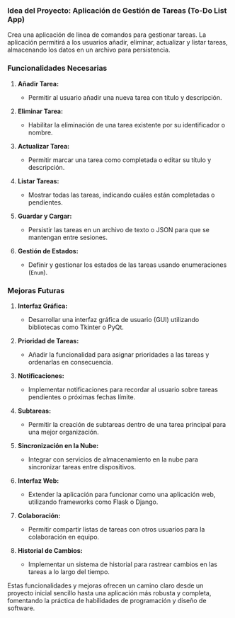 ### Idea del Proyecto: Aplicación de Gestión de Tareas (To-Do List App)

Crea una aplicación de línea de comandos para gestionar tareas. La aplicación permitirá a los usuarios añadir, eliminar, actualizar y listar tareas, almacenando los datos en un archivo para persistencia.

### Funcionalidades Necesarias

1. **Añadir Tarea:**
   - Permitir al usuario añadir una nueva tarea con título y descripción.

2. **Eliminar Tarea:**
   - Habilitar la eliminación de una tarea existente por su identificador o nombre.

3. **Actualizar Tarea:**
   - Permitir marcar una tarea como completada o editar su título y descripción.

4. **Listar Tareas:**
   - Mostrar todas las tareas, indicando cuáles están completadas o pendientes.

5. **Guardar y Cargar:**
   - Persistir las tareas en un archivo de texto o JSON para que se mantengan entre sesiones.

6. **Gestión de Estados:**
   - Definir y gestionar los estados de las tareas usando enumeraciones (`Enum`).

### Mejoras Futuras

1. **Interfaz Gráfica:**
   - Desarrollar una interfaz gráfica de usuario (GUI) utilizando bibliotecas como Tkinter o PyQt.

2. **Prioridad de Tareas:**
   - Añadir la funcionalidad para asignar prioridades a las tareas y ordenarlas en consecuencia.

3. **Notificaciones:**
   - Implementar notificaciones para recordar al usuario sobre tareas pendientes o próximas fechas límite.

4. **Subtareas:**
   - Permitir la creación de subtareas dentro de una tarea principal para una mejor organización.

5. **Sincronización en la Nube:**
   - Integrar con servicios de almacenamiento en la nube para sincronizar tareas entre dispositivos.

6. **Interfaz Web:**
   - Extender la aplicación para funcionar como una aplicación web, utilizando frameworks como Flask o Django.

7. **Colaboración:**
   - Permitir compartir listas de tareas con otros usuarios para la colaboración en equipo.

8. **Historial de Cambios:**
   - Implementar un sistema de historial para rastrear cambios en las tareas a lo largo del tiempo.

Estas funcionalidades y mejoras ofrecen un camino claro desde un proyecto inicial sencillo hasta una aplicación más robusta y completa, fomentando la práctica de habilidades de programación y diseño de software.